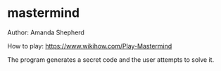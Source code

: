 # mastermind

Author: Amanda Shepherd 

How to play: https://www.wikihow.com/Play-Mastermind

The program generates a secret code and the user attempts to solve it. 
